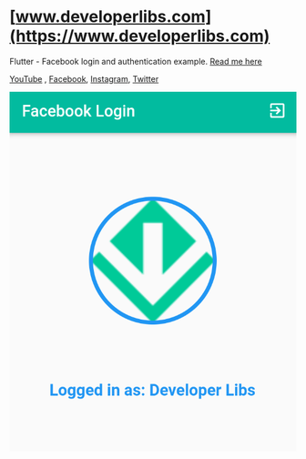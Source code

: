# [www.developerlibs.com](https://www.developerlibs.com)

Flutter - Facebook login and authentication example. [Read me here](https://www.developerlibs.com/2019/07/flutter-facebook-login-auth-user-profile.html)

[YouTube](https://youtu.be/XZDWp9tzY) ,
[Facebook](https://www.facebook.com/developerlibs), 
[Instagram](https://www.instagram.com/developerlibs/), 
[Twitter](https://twitter.com/LibsDeveloper)

![ScreenShot](https://github.com/DeveloperLibs/flutter_facebook_auth/blob/master/screen/flutter-facebook-login-user-detail.png)
